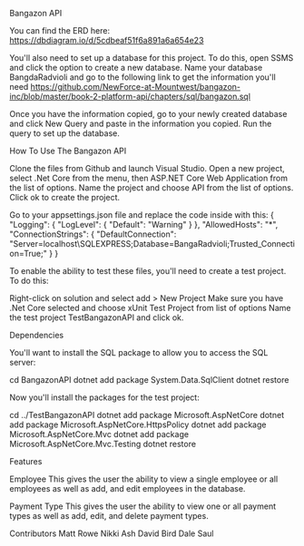 ﻿Bangazon API

You can find the ERD here:
https://dbdiagram.io/d/5cdbeaf51f6a891a6a654e23

You'll also need to set up a database for this project. To do this, open SSMS and click the option to create a new database. Name your database BangdaRadvioli and go to the following link to get the information you'll need
https://github.com/NewForce-at-Mountwest/bangazon-inc/blob/master/book-2-platform-api/chapters/sql/bangazon.sql

Once you have the information copied, go to your newly created database and click New Query and paste in the information you copied.
Run the query to set up the database.

How To Use The Bangazon API

Clone the files from Github and launch Visual Studio. Open a new project, select .Net Core from the menu, then ASP.NET Core Web Application from the list of options. Name the project and choose API from the list of options. Click ok to create the project.

Go to your appsettings.json file and replace the code inside with this:
{
  "Logging": {
    "LogLevel": {
      "Default": "Warning"
    }
  },
  "AllowedHosts": "*",
  "ConnectionStrings": {
    "DefaultConnection": "Server=localhost\\SQLEXPRESS;Database=BangaRadvioli;Trusted_Connection=True;"
  }
}

To enable the ability to test these files, you'll need to create a test project. To do this:

Right-click on solution and select add > New Project
Make sure you have .Net Core selected and choose xUnit Test Project from list of options
Name the test project TestBangazonAPI and click ok.

Dependencies

You'll want to install the SQL package to allow you to access the SQL server:

cd BangazonAPI
dotnet add package System.Data.SqlClient
dotnet restore

Now you'll install the packages for the test project:

cd ../TestBangazonAPI
dotnet add package Microsoft.AspNetCore
dotnet add package Microsoft.AspNetCore.HttpsPolicy
dotnet add package Microsoft.AspNetCore.Mvc
dotnet add package Microsoft.AspNetCore.Mvc.Testing
dotnet restore

Features

Employee
This gives the user the ability to view a single employee or all employees as well as add, and edit employees in the database. 

Payment Type
This gives the user the ability to view one or all payment types as well as add, edit, and delete payment types.

Contributors
Matt Rowe
Nikki Ash
David Bird
Dale Saul